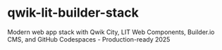 # qwik-lit-builder-stack
Modern web app stack with Qwik City, LIT Web Components, Builder.io CMS, and GitHub Codespaces - Production-ready 2025
